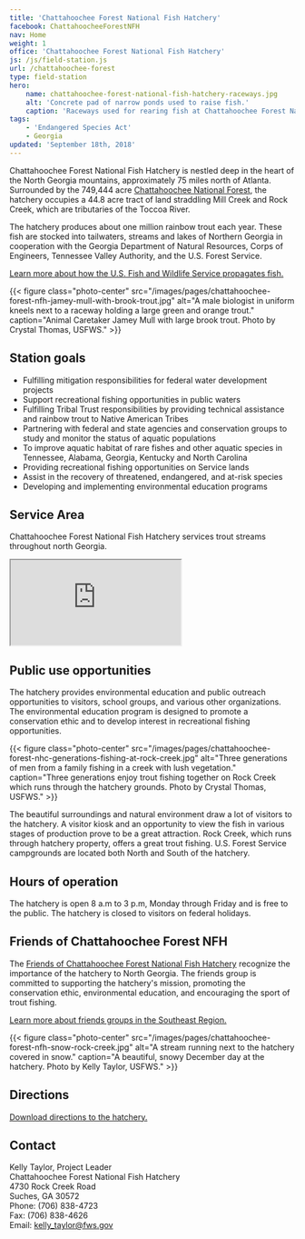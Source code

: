 ```yaml
---
title: 'Chattahoochee Forest National Fish Hatchery'
facebook: ChattahoocheeForestNFH
nav: Home
weight: 1
office: 'Chattahoochee Forest National Fish Hatchery'
js: /js/field-station.js
url: /chattahoochee-forest
type: field-station
hero:
    name: chattahoochee-forest-national-fish-hatchery-raceways.jpg
    alt: 'Concrete pad of narrow ponds used to raise fish.'
    caption: 'Raceways used for rearing fish at Chattahoochee Forest National Fish Hatchery in Suches, GA. Photo by USFWS.'
tags:
    - 'Endangered Species Act'
    - Georgia
updated: 'September 18th, 2018'
---
```


Chattahoochee Forest National Fish Hatchery is nestled deep in the heart of the North Georgia mountains, approximately 75 miles north of Atlanta. Surrounded by the 749,444 acre [Chattahoochee National Forest](https://www.fs.usda.gov/conf), the hatchery occupies a 44.8 acre tract of land straddling Mill Creek and Rock Creek, which are tributaries of the Toccoa River.

The hatchery produces about one million rainbow trout each year. These fish are stocked into tailwaters, streams and lakes of Northern Georgia in cooperation with the Georgia Department of Natural Resources, Corps of Engineers, Tennessee Valley Authority, and the U.S. Forest Service.

[Learn more about how the U.S. Fish and Wildlife Service propagates fish.](https://fws.gov/southeast/our-services/fish-production)

{{< figure class="photo-center" src="/images/pages/chattahoochee-forest-nfh-jamey-mull-with-brook-trout.jpg" alt="A male biologist in uniform kneels next to a raceway holding a large green and orange trout." caption="Animal Caretaker Jamey Mull with large brook trout. Photo by Crystal Thomas, USFWS." >}}

## Station goals

- Fulfilling mitigation responsibilities for federal water development projects
- Support recreational fishing opportunities in public waters
- Fulfilling Tribal Trust responsibilities by providing technical assistance and rainbow trout to Native American Tribes
- Partnering with federal and state agencies and conservation groups to study and monitor the status of aquatic populations
- To improve aquatic habitat of rare fishes and other aquatic species in Tennessee, Alabama, Georgia, Kentucky and North Carolina
- Providing recreational fishing opportunities on Service lands
- Assist in the recovery of threatened, endangered, and at-risk species
- Developing and implementing environmental education programs

## Service Area

Chattahoochee Forest National Fish Hatchery services trout streams throughout north Georgia.

<iframe src="https://usfws.github.io/southeast-mega-map/?office=Chattahoochee+Forest+National+Fish+Hatchery" class="state-map" title="Find a local field station"></iframe>

## Public use opportunities

The hatchery provides environmental education and public outreach opportunities to visitors, school groups, and various other organizations. The environmental education program is designed to promote a conservation ethic and to develop interest in recreational fishing opportunities.

{{< figure class="photo-center" src="/images/pages/chattahoochee-forest-nhc-generations-fishing-at-rock-creek.jpg" alt="Three generations of men from a family fishing in a creek with lush vegetation." caption="Three generations enjoy trout fishing together on Rock Creek which runs through the hatchery grounds. Photo by Crystal Thomas, USFWS." >}}

The beautiful surroundings and natural environment draw a lot of visitors to the hatchery. A visitor kiosk and an opportunity to view the fish in various stages of production prove to be a great attraction. Rock Creek, which runs through hatchery property, offers a great trout fishing. U.S. Forest Service campgrounds are located both North and South of the hatchery.

## Hours of operation

The hatchery is open 8 a.m to 3 p.m, Monday through Friday and is free to the public. The hatchery is closed to visitors on federal holidays.

## Friends of Chattahoochee Forest NFH

The [Friends of Chattahoochee Forest National Fish Hatchery](http://www.friendsofchattahoocheenfh.org/) recognize the importance of the hatchery to North Georgia. The friends group is committed to supporting the hatchery's mission, promoting the conservation ethic, environmental education, and encouraging the sport of trout fishing.

[Learn more about friends groups in the Southeast Region.](https://www.fws.gov/southeast/work-with-us/friends-groups/)

{{< figure class="photo-center" src="/images/pages/chattahoochee-forest-nfh-snow-rock-creek.jpg" alt="A stream running next to the hatchery covered in snow." caption="A beautiful, snowy December day at the hatchery. Photo by Kelly Taylor, USFWS." >}}

## Directions

[Download directions to the hatchery.](https://www.google.com/maps/dir//Chattahoochee+Forest+National+Fish+Hatchery,+4730+Rock+Creek+Rd,+Blue+Ridge,+GA+30513/@34.7060833,-84.152799,17z/data=!4m8!4m7!1m0!1m5!1m1!1s0x885fa3b2b791019f:0x8b40ff160d6a8312!2m2!1d-84.150605!2d34.7060789)

## Contact

Kelly Taylor, Project Leader <br>
Chattahoochee Forest National Fish Hatchery <br>
4730 Rock Creek Road <br>
Suches, GA 30572 <br>
Phone: (706) 838-4723 <br>
Fax: (706) 838-4626 <br>
Email: [kelly_taylor@fws.gov](mailto:kelly_taylor@fws.gov) <br>
<br> <br>
